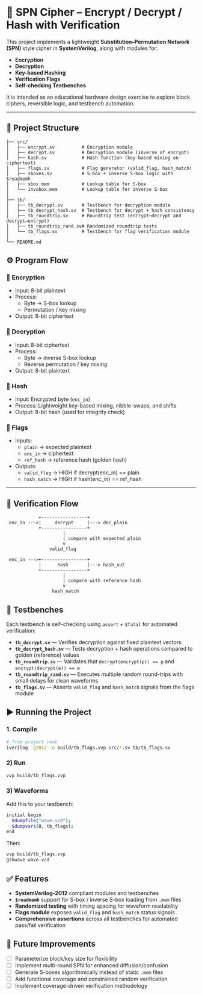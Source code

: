 # 🔐 SPN Cipher – Encrypt / Decrypt / Hash with Verification  

This project implements a lightweight **Substitution–Permutation Network (SPN)** style cipher in **SystemVerilog**, along with modules for:  
- **Encryption**  
- **Decryption**  
- **Key-based Hashing**  
- **Verification Flags**  
- **Self-checking Testbenches**  

It is intended as an educational hardware design exercise to explore block ciphers, reversible logic, and testbench automation.  

---

## 📂 Project Structure  

```text
├── src/
│   ├── encrypt.sv          # Encryption module
│   ├── decrypt.sv          # Decryption module (inverse of encrypt)
│   ├── hash.sv             # Hash function (key-based mixing on ciphertext)
│   ├── flags.sv            # Flag generator (valid_flag, hash_match)
│   ├── sboxes.sv           # S-box + inverse S-box logic with $readmemh
│   ├── sbox.mem            # Lookup table for S-box
│   └── invsbox.mem         # Lookup table for inverse S-box
│
├── tb/
│   ├── tb_decrypt.sv       # Testbench for decryption module
│   ├── tb_decrypt_hash.sv  # Testbench for decrypt + hash consistency
│   ├── tb_roundtrip.sv     # Roundtrip test (encrypt→decrypt and decrypt→encrypt)
│   ├── tb_roundtrip_rand.sv# Randomized roundtrip tests
│   └── tb_flags.sv         # Testbench for flag verification module
│
└── README.md
```

## ⚙️ Program Flow  

### 🔸 Encryption
- Input: 8-bit plaintext  
- Process:  
  - Byte → S-box lookup  
  - Permutation / key mixing  
- Output: 8-bit ciphertext  

### 🔸 Decryption
- Input: 8-bit ciphertext  
- Process:  
  - Byte → inverse S-box lookup  
  - Reverse permutation / key mixing  
- Output: 8-bit plaintext  

### 🔸 Hash
- Input: Encrypted byte (`enc_in`)  
- Process: Lightweight key-based mixing, nibble-swaps, and shifts  
- Output: 8-bit hash (used for integrity check)  

### 🔸 Flags
- Inputs:  
  - `plain` → expected plaintext  
  - `enc_in` → ciphertext  
  - `ref_hash` → reference hash (golden hash)  
- Outputs:  
  - `valid_flag` → HIGH if decrypt(enc_in) == plain  
  - `hash_match` → HIGH if hash(enc_in) == ref_hash  

---

## 🔄 Verification Flow  

```text
            +-----------------+
 enc_in --->|     decrypt     |---> dec_plain
            +-----------------+
                     |
                     | compare with expected plain
                     v
                valid_flag

 enc_in --->+-----------------+
            |      hash       |---> hash_out
            +-----------------+
                     |
                     | compare with reference hash
                     v
                 hash_match
```
## 🧪 Testbenches

Each testbench is self-checking using `assert` + `$fatal` for automated verification:

- **`tb_decrypt.sv`** — Verifies decryption against fixed plaintext vectors
- **`tb_decrypt_hash.sv`** — Tests decryption + hash operations compared to golden (reference) values  
- **`tb_roundtrip.sv`** — Validates that `decrypt(encrypt(p)) == p` and `encrypt(decrypt(e)) == e`
- **`tb_roundtrip_rand.sv`** — Executes multiple random round-trips with small delays for clean waveforms
- **`tb_flags.sv`** — Asserts `valid_flag` and `hash_match` signals from the flags module


## ▶️ Running the Project  

### 1. Compile  
```bash
# from project root
iverilog -g2012 -o build/tb_flags.vvp src/*.sv tb/tb_flags.sv
```
### 2) Run
```bash
vvp build/tb_flags.vvp
```
### 3) Waveforms

Add this to your testbench:
```bash
initial begin
  $dumpfile("wave.vcd");
  $dumpvars(0, tb_flags);
end
```

Then:
```bash
vvp build/tb_flags.vvp
gtkwave wave.vcd
```


## ✅ Features

- **SystemVerilog-2012** compliant modules and testbenches
- **`$readmemh`** support for S-box / inverse S-box loading from `.mem` files
- **Randomized testing** with timing spacing for waveform readability
- **Flags module** exposes `valid_flag` and `hash_match` status signals
- **Comprehensive assertions** across all testbenches for automated pass/fail verification

## 🚀 Future Improvements

- [ ] Parameterize block/key size for flexibility
- [ ] Implement multi-round SPN for enhanced diffusion/confusion
- [ ] Generate S-boxes algorithmically instead of static `.mem` files
- [ ] Add functional coverage and constrained random verification
- [ ] Implement coverage-driven verification methodology
